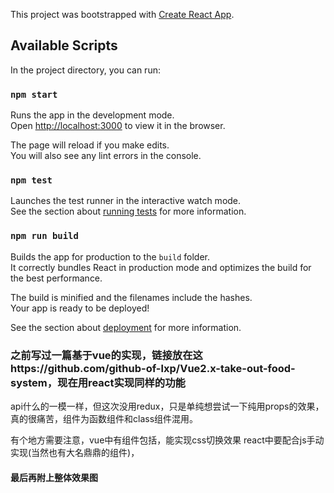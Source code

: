 This project was bootstrapped with [Create React App](https://github.com/facebook/create-react-app).

## Available Scripts

In the project directory, you can run:

### `npm start`

Runs the app in the development mode.<br />
Open [http://localhost:3000](http://localhost:3000) to view it in the browser.

The page will reload if you make edits.<br />
You will also see any lint errors in the console.

### `npm test`

Launches the test runner in the interactive watch mode.<br />
See the section about [running tests](https://facebook.github.io/create-react-app/docs/running-tests) for more information.

### `npm run build`

Builds the app for production to the `build` folder.<br />
It correctly bundles React in production mode and optimizes the build for the best performance.

The build is minified and the filenames include the hashes.<br />
Your app is ready to be deployed!

See the section about [deployment](https://facebook.github.io/create-react-app/docs/deployment) for more information.

### 之前写过一篇基于vue的实现，链接放在这https://github.com/github-of-lxp/Vue2.x-take-out-food-system，现在用react实现同样的功能
api什么的一模一样，但这次没用redux，只是单纯想尝试一下纯用props的效果，真的很痛苦，组件为函数组件和class组件混用。

有个地方需要注意，vue中有<Transition>组件包括，能实现css切换效果  react中要配合js手动实现(当然也有大名鼎鼎的<CSSTransition>组件)，


#### 最后再附上整体效果图

